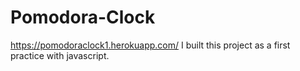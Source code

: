 # Pomodora-Clock
https://pomodoraclock1.herokuapp.com/
I built this project as a first practice with javascript. 
